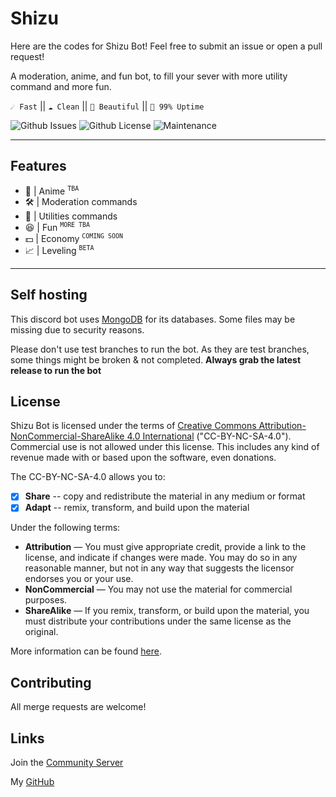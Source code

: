 # Shizu

Here are the codes for Shizu Bot! Feel free to submit an issue or open a pull request!

A moderation, anime, and fun bot, to fill your sever with more utility command and more fun.

`☄️ Fast` || `☁️ Clean` || `🌸 Beautiful` || `🌙 99% Uptime`

![Github Issues](https://img.shields.io/github/issues/Enlixe/Shizu?color=red&style=for-the-badge) ![Github License](https://img.shields.io/github/license/Enlixe/Shizu?color=black&style=for-the-badge) ![Maintenance](https://img.shields.io/maintenance/yes/2023?color=ff69b4&style=for-the-badge)

---

## Features

- 🌸 | Anime <sup>`TBA`
- 🛠️ | Moderation commands
- 📝 | Utilities commands
- 😆 | Fun <sup>`MORE TBA`
- 💵 | Economy <sup>`COMING SOON`
- 📈 | Leveling <sup>`BETA`
<!-- - And much more coming [soon](#) 🎊 -->

---

## Self hosting

This discord bot uses [MongoDB](https://cloud.mongodb.com/) for its databases. Some files may be missing due to security reasons.

<!-- and can be found [here](https://github.com/ChristopherBThai/Discord-OwO-Bot/tree/master/secret). -->

Please don't use test branches to run the bot. As they are test branches, some things might be broken & not completed.
**Always grab the latest release to run the bot**

## License

Shizu Bot is licensed under the terms of [Creative Commons Attribution-NonCommercial-ShareAlike 4.0 International](https://github.com/Enlixe/Shizu/blob/master/LICENSE) ("CC-BY-NC-SA-4.0"). Commercial use is not allowed under this license. This includes any kind of revenue made with or based upon the software, even donations.

The CC-BY-NC-SA-4.0 allows you to:

- [x] **Share** -- copy and redistribute the material in any medium or format
- [x] **Adapt** -- remix, transform, and build upon the material

Under the following terms:

- **Attribution** — You must give appropriate credit, provide a link to the license, and indicate if changes were made. You may do so in any reasonable manner, but not in any way that suggests the licensor endorses you or your use.
- **NonCommercial** — You may not use the material for commercial purposes.
- **ShareAlike** — If you remix, transform, or build upon the material, you must distribute your contributions under the same license as the original.

More information can be found [here](https://creativecommons.org/licenses/by-nc-sa/4.0/).

## Contributing

All merge requests are welcome!

<!-- Just make sure to sign the [CLA](https://cla-assistant.io/ChristopherBThai/Discord-OwO-Bot) or else we cannot merge your changes. -->

## Links

Join the [Community Server](https://enlixe.github.io/l/dc "Community Server")

My [GitHub](https://github.com/Enlixe/ "GitHub")
